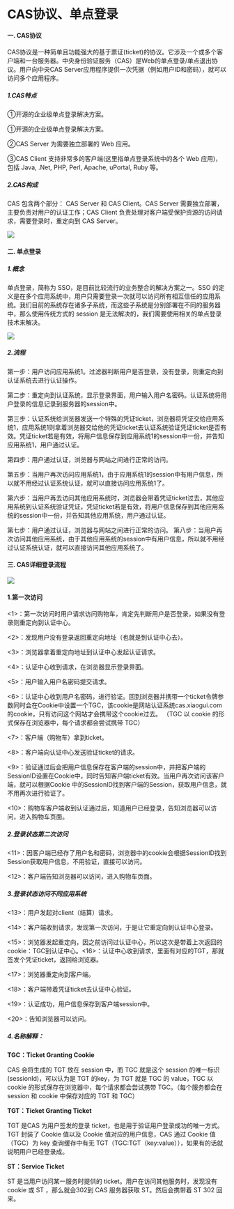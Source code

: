 # CAS协议、单点登录

#### 一. CAS协议

CAS协议是一种简单且功能强大的基于票证(ticket)的协议。它涉及一个或多个客户端和一台服务器。中央身份验证服务（CAS）是Web的单点登录/单点退出协议。用户向中央CAS Server应用程序提供一次凭据（例如用户ID和密码），就可以访问多个应用程序。  

##### 1.CAS特点

①开源的企业级单点登录解决方案。

①开源的企业级单点登录解决方案。

②CAS Server 为需要独立部署的 Web 应用。

③CAS Client 支持非常多的客户端(这里指单点登录系统中的各个 Web 应用)，包括 Java, .Net, PHP, Perl, Apache, uPortal, Ruby 等。

#####  2.CAS构成

CAS 包含两个部分： CAS Server 和 CAS Client。CAS Server 需要独立部署，主要负责对用户的认证工作；CAS Client 负责处理对客户端受保护资源的访问请求，需要登录时，重定向到 CAS Server。 

 ![](CAS协议、单点登录.assets/6.png)

#### 二. 单点登录

##### 1.概念

单点登录，简称为 SSO，是目前比较流行的业务整合的解决方案之一。SSO 的定义是在多个应用系统中，用户只需要登录一次就可以访问所有相互信任的应用系统。我们目前的系统存在诸多子系统，而这些子系统是分别部署在不同的服务器中，那么使用传统方式的 session 是无法解决的，我们需要使用相关的单点登录技术来解决。  

 ![](CAS协议、单点登录.assets/7.png)

##### 2.流程

第一步：用户访问应用系统1。过滤器判断用户是否登录，没有登录，则重定向到认证系统去进行认证操作。

第二步：重定向到认证系统，显示登录界面，用户输入用户名密码。认证系统将用户登录的信息记录到服务器的session中。 

第三步：认证系统给浏览器发送一个特殊的凭证ticket，浏览器将凭证交给应用系统1，应用系统1则拿着浏览器交给他的凭证ticket去认证系统验证凭证ticket是否有效。凭证ticket若是有效，将用户信息保存到应用系统1的session中一份，并告知应用系统1，用户通过认证。

第四步：用户通过认证，浏览器与网站之间进行正常的访问。 

第五步：当用户再次访问应用系统1，由于应用系统1的session中有用户信息，所以就不用经过认证系统认证，就可以直接访问应用系统1了。 

第六步：当用户再去访问其他应用系统时，浏览器会带着凭证ticket过去，其他应用系统到认证系统验证凭证，凭证ticket若是有效，将用户信息保存到其他应用系统的session中一份，并告知其他应用系统，用户通过认证。 

第七步：用户通过认证，浏览器与网站之间进行正常的访问。 第八步：当用户再次访问其他应用系统，由于其他应用系统的session中有用户信息，所以就不用经过认证系统认证，就可以直接访问其他应用系统了。 



#### 三. CAS详细登录流程 

![](CAS协议、单点登录.assets/8.png)

####  1.第一次访问

<1>：第一次访问时用户请求访问购物车，肯定先判断用户是否登录，如果没有登录则重定向到认证中心。

<2>：发现用户没有登录返回重定向地址（也就是到认证中心去）。

<3>：浏览器拿着重定向地址到认证中心发起认证请求。

<4>：认证中心收到请求，在浏览器显示登录界面。

<5>：用户输入用户名密码提交请求。

<6>：认证中心收到用户名密码，进行验证。回到浏览器并携带一个ticket令牌参数同时会在Cookie中设置一个TGC，该cookie是网站认证系统cas.xiaogui.com的cookie，只有访问这个网站才会携带这个cookie过去。 （TGC 以 cookie 的形式保存在浏览器中，每个请求都会尝试携带 TGC）

<7>：客户端（购物车）拿到ticket。

<8>：客户端向认证中心发送验证ticket的请求。

<9>：验证通过后会把用户信息保存在客户端的session中，并把客户端的SessionID设置在Cookie中，同时告知客户端ticket有效。当用户再次访问该客户端，就可以根据Cookie 中的SessionID找到客户端的Session，获取用户信息，就不用再次进行验证了。

<10>：购物车客户端收到认证通过后，知道用户已经登录，告知浏览器可以访问，进入购物车页面。 



##### 2.登录状态第二次访问

<11>：因客户端已经存了用户名和密码，浏览器中的cookie会根据SessionID找到Session获取用户信息，不用验证，直接可以访问。

<12>：客户端告知浏览器可以访问，进入购物车页面。 



##### 3.登录状态访问不同应用系统

<13>：用户发起对client（结算）请求。

<14>：客户端收到请求，发现第一次访问，于是让它重定向到认证中心登录。

<15>：浏览器发起重定向，因之前访问过认证中心，所以这次是带着上次返回的cookie：TGC到认证中心。<16>：认证中心收到请求，里面有对应的TGT，那就签发个凭证ticket，返回给浏览器。

<17>：浏览器重定向到客户端。

<18>：客户端带着凭证ticket去认证中心验证。

<19>：认证成功，用户信息保存到客户端session中。

<20>：告知浏览器可以访问。 



##### 4.名称解释：

**TGC：Ticket Granting Cookie**

CAS 会将生成的 TGT 放在 session 中，而 TGC 就是这个 session 的唯一标识(sessionId)，可以认为是 TGT 的key，为 TGT 就是 TGC 的 value，TGC 以 cookie 的形式保存在浏览器中，每个请求都会尝试携带 TGC。（每个服务都会在 session 和 cookie 中保存对应的 TGT 和 TGC）

**TGT：Ticket Granting Ticket**

TGT 是CAS 为用户签发的登录 ticket，也是用于验证用户登录成功的唯一方式。 TGT 封装了 Cookie 值以及 Cookie 值对应的用户信息，CAS 通过 Cookie 值（TGC）为 key 查询缓存中有无 TGT（TGC:TGT（key:value）），如果有的话就说明用户已经登录成。

**ST：Service Ticket**

ST 是当用户访问某一服务时提供的 ticket。用户在访问其他服务时，发现没有 cookie 或 ST ，那么就会302到 CAS 服务器获取 ST。然后会携带着 ST 302 回来。